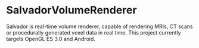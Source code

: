 # SalvadorVolumeRenderer
Salvador is real-time volume renderer, capable of rendering MRIs, CT scans or procedurally generated voxel data in real time.
This project currently targets OpenGL ES 3.0 and Android.
